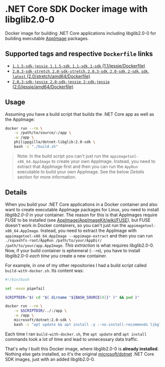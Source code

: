**.NET Core SDK** Docker image with **libglib2.0-0**
====================================================

Docker image for building .NET Core applications including libglib2.0-0 for building executable [AppImage](https://appimage.org/) packages.

Supported tags and respective `Dockerfile` links
------------------------------------------------

- [`1.1.5-sdk-jessie`, `1.1.5-sdk`, `1.1-sdk`, `1-sdk` (1.1/jessie/Dockerfile)](https://github.com/philippgille/docker-dotnet-libglib/blob/master/1.1/jessie/Dockerfile)
- [`2.0.3-sdk-stretch`, `2.0-sdk-stretch`, `2.0.3-sdk`, `2.0-sdk`, `2-sdk`, `sdk`, `latest` (2.0/stretch/amd64/Dockerfile)](https://github.com/philippgille/docker-dotnet-libglib/blob/master/2.0/stretch/Dockerfile)
- [`2.0.3-sdk-jessie`, `2.0-sdk-jessie`, `2-sdk-jessie` (2.0/jessie/amd64/Dockerfile)](https://github.com/philippgille/docker-dotnet-libglib/blob/master/2.0/jessie/Dockerfile)

Usage
-----

Assuming you have a build script that builds the .NET Core app as well as the AppImage:

```bash
docker run --rm \
    -v /path/to/source/:/app \
    -w /app \
    philippgille/dotnet-libglib:2.0-sdk \
    bash -c "./build.sh"
```

> Note: In the build script you can't just run the `appimagetool-x86_64.AppImage` to create your own AppImage. Instead, you need to extract that AppImage first and then you can run the `AppRun` executable to build your own AppImage. See the below *Details* section for more information.

Details
-------

When you build your .NET Core applications in a Docker container and also want to create executable AppImage packages for Linux, you need to install *libglib2.0-0* in your container. The reason for this is that AppImages require *FUSE* to be installed (see [AppImage/AppImageKit/wiki/FUSE](https://github.com/AppImage/AppImageKit/wiki/FUSE)), but FUSE doesn't work in Docker containers, so you can't just run the `appimagetool-x86_64.AppImage`. Instead, you need to extract the AppImage with `appimagetool-x86_64.AppImage --appimage-extract` and then you can run `./squashfs-root/AppRun /path/to/your/AppDir/ /path/to/your/app.AppImage`. *This extraction* is what requires libglib2.0-0. Now, if your build container is ephemeral (`--rm`), you have to install libglib2.0-0 *each time* you create a new container.

For example, in one of my other repositories I had a build script called `build-with-docker.sh`. Its content was:

```bash
#!/bin/bash

set -euxo pipefail

SCRIPTDIR="$( cd "$( dirname "${BASH_SOURCE[0]}" )" && pwd )"

docker run --rm \
    -v $SCRIPTDIR/../:/app \
    -w /app \
    microsoft/dotnet:2.0-sdk \
    bash -c "apt update && apt install -y --no-install-recommends libglib2.0-0 && ./scripts/build.sh"
```

Each time I ran `build-with-docker.sh`, the `apt update` and `apt install` commands took a lot of time and lead to unnecessary data traffic.

That's why I built this Docker image, where libglib2.0-0 is **already installed**. Nothing else gets installed, so it's the original [microsoft/dotnet](https://hub.docker.com/r/microsoft/dotnet/) .NET Core SDK images, just with an added libglib2.0-0.
